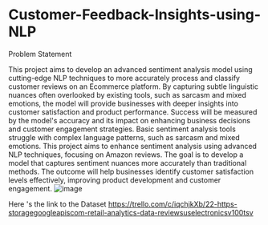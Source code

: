 # Customer-Feedback-Insights-using-NLP

Problem Statement 

This project aims to develop an advanced sentiment analysis model using cutting-edge NLP techniques to more accurately process and classify customer reviews on an Ecommerce platform. By capturing subtle linguistic nuances often overlooked by existing tools, such as sarcasm and mixed emotions, the model will provide businesses with deeper insights into customer satisfaction and product performance. Success will be measured by the model's accuracy and its impact on enhancing business decisions and customer engagement strategies.
Basic sentiment analysis tools struggle with complex language patterns, such as sarcasm and mixed emotions.
This project aims to enhance sentiment analysis using advanced NLP techniques, focusing on Amazon reviews.
The goal is to develop a model that captures sentiment nuances more accurately than traditional methods.
The outcome will help businesses identify customer satisfaction levels effectively, improving product development and customer engagement. 
![image](https://github.com/user-attachments/assets/4088f64f-6eb1-4de8-8f5c-b5dc4d1b6598)

Here 's the link to the Dataset
https://trello.com/c/iqchjkXb/22-https-storagegoogleapiscom-retail-analytics-data-reviewsuselectronicsv100tsv
